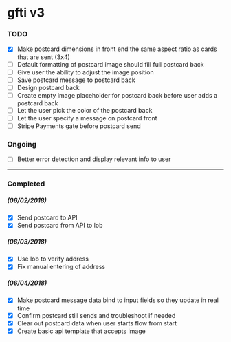 # gfti v3

<!-- brew services start postgresql -->
<!-- Create a new db: createdb movie_junkies_dev -->
<!-- Check if db was created: psql -l -->
<!-- Connect to db: psql movie_junkies_dev -->
<!-- Quick postgres: \q -->

<!-- Manually creating a table:
CREATE TABLE movies (
  id serial,
  title text,
  duration integer,
  rating varchar(10),
  genre text,
  is_3d boolean NOT NULL,
  released_at timestamp with time zone,
  score numeric(3, 1)
); -->

<!-- Show tables: \dt -->
<!-- Display one table: \d movies -->

<!-- Creating a migration: knex migrate:make migration_name -->

<!-- Running seed: knex seed:run -->

<!-- Running migration on heroku: heroku run knex migrate:latest -->

<h3>TODO</h3>

- [x] Make postcard dimensions in front end the same aspect ratio as cards that are sent (3x4)
- [ ] Default formatting of postcard image should fill full postcard back
- [ ] Give user the ability to adjust the image position
- [ ] Save postcard message to postcard back
- [ ] Design postcard back
- [ ] Create empty image placeholder for postcard back before user adds a postcard back
- [ ] Let the user pick the color of the postcard back
- [ ] Let the user specify a message on postcard front
- [ ] Stripe Payments gate before postcard send

<h3>Ongoing</h3>

- [ ] Better error detection and display relevant info to user

<hr/>

<h3>Completed</h3>

<h5>(06/02/2018)</h5>

- [x] Send postcard to API
- [x] Send postcard from API to lob

<h5>(06/03/2018)</h5>

- [x] Use lob to verify address
- [x] Fix manual entering of address

<h5>(06/04/2018)</h5>

- [x] Make postcard message data bind to input fields so they update in real time
- [x] Confirm postcard still sends and troubleshoot if needed
- [x] Clear out postcard data when user starts flow from start
- [x] Create basic api template that accepts image
